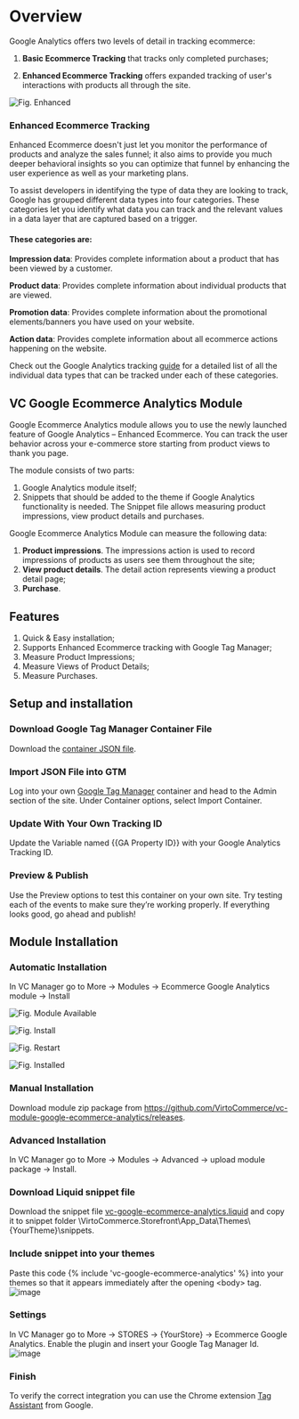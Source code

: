 # Overview

Google Analytics offers two levels of detail in tracking ecommerce:

1. **Basic Ecommerce Tracking** that tracks only completed purchases;

1. **Enhanced Ecommerce Tracking** offers expanded tracking of user's interactions with products all through the site.

![Fig. Enhanced](media/screen-enhanced.png)

### Enhanced Ecommerce Tracking

Enhanced Ecommerce doesn't just let you monitor the performance of products and analyze the sales funnel; it also aims to provide you much deeper behavioral insights so you can optimize that funnel by enhancing the user experience as well as your marketing plans.

To assist developers in identifying the type of data they are looking to track, Google has grouped different data types into four categories. These categories let you identify what data you can track and the relevant values in a data layer that are captured based on a trigger.

#### These categories are:

**Impression data**: Provides complete information about a product that has been viewed by a customer.

**Product data**: Provides complete information about individual products that are viewed.

**Promotion data**: Provides complete information about the promotional elements/banners you have used on your website.

**Action data**: Provides complete information about all ecommerce actions happening on the website.

Check out the Google Analytics tracking [guide](https://developers.google.com/analytics/devguides/collection/analyticsjs/enhanced-ecommerce?hl=en) for a detailed list of all the individual data types that can be tracked under each of these categories.

## VC Google Ecommerce Analytics Module

Google Ecommerce Analytics module allows you to use the newly launched feature of Google Analytics – Enhanced Ecommerce. You can track the user behavior across your e-commerce store starting from product views to thank you page.

The module consists of two parts:

1. Google Analytics module itself;
1. Snippets that should be added to the theme if Google Analytics functionality is needed. The Snippet file allows measuring product impressions, view product details and purchases.

Google Ecommerce Analytics Module can measure the following data:

1. **Product impressions**. The impressions action is used to record impressions of products as users see them throughout the site;
1. **View product details**. The detail action represents viewing a product detail page;
1. **Purchase**.

## Features

1. Quick & Easy installation;
1. Supports Enhanced Ecommerce tracking with Google Tag Manager;
1. Measure Product Impressions;
1. Measure Views of Product Details;
1. Measure Purchases.

## Setup and installation

### Download Google Tag Manager Container File

Download the <a href="https://github.com/VirtoCommerce/vc-module-google-ecommerce-analytics/raw/master/VirtoCommerce.GoogleEcommerceAnalyticsModule.Web/Content/gtm-virtocommerce_v1.json">container JSON file</a>.

### Import JSON File into GTM
Log into your own <a href="http://www.google.com/tagmanager/">Google Tag Manager</a> container and head to the Admin section of the site. Under Container options, select Import Container.

### Update With Your Own Tracking ID
Update the Variable named {{GA Property ID}} with your Google Analytics Tracking ID.

### Preview & Publish
Use the Preview options to test this container on your own site. Try testing each of the events to make sure they’re working properly. If everything looks good, go ahead and publish!

## Module Installation

### Automatic Installation

 In VC Manager go to More -> Modules -> Ecommerce Google Analytics module -> Install

![Fig. Module Available](media/screen-google-analytics-available.png)

![Fig. Install](media/screen-install.png)

![Fig. Restart](media/screen-restart.png)


![Fig. Installed](media/screen-installed.png)

### Manual Installation

 Download module zip package from https://github.com/VirtoCommerce/vc-module-google-ecommerce-analytics/releases. 

### Advanced Installation

In VC Manager go to More -> Modules -> Advanced -> upload module package -> Install.

### Download Liquid snippet file

Download the snippet file <a href="https://raw.githubusercontent.com/VirtoCommerce/vc-module-google-ecommerce-analytics/master/VirtoCommerce.Storefront/App_Data/Themes/default/snippets/vc-google-ecommerce-analytics.liquid">vc-google-ecommerce-analytics.liquid</a> and copy it to snippet folder \VirtoCommerce.Storefront\App_Data\Themes\\{YourTheme}\snippets.

### Include snippet into your themes

Paste this code {% include 'vc-google-ecommerce-analytics' %} into your themes so that it appears immediately after the opening \<body\> tag.
![image](https://cloud.githubusercontent.com/assets/7644848/17433536/92749548-5b05-11e6-8762-2a2e194e8e4e.png)

### Settings

In VC Manager go to More -> STORES -> {YourStore} -> Ecommerce Google Analytics. Enable the plugin and insert your Google Tag Manager Id.
![image](https://cloud.githubusercontent.com/assets/7644848/17435851/bcf1fa28-5b13-11e6-8d24-8fd3b757051c.png)

### Finish

To verify the correct integration you can use the Chrome extension <a href="https://chrome.google.com/webstore/detail/tag-assistant-by-google/kejbdjndbnbjgmefkgdddjlbokphdefk">Tag Assistant</a> from Google. 